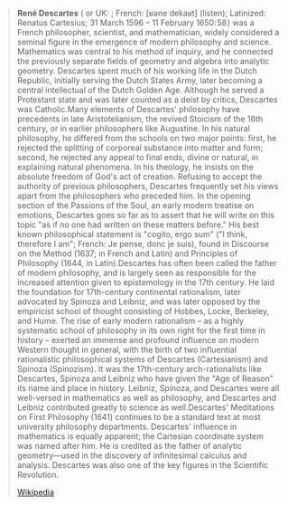 > **René Descartes** ( or UK: ; French: [ʁəne dekaʁt] (listen); Latinized: Renatus  Cartesius; 31 March 1596 – 11 February 1650: 58 ) was a French philosopher, scientist, and mathematician, widely considered a seminal figure in the emergence of modern philosophy and science. Mathematics was central to his method of inquiry, and he connected the previously separate fields of geometry and algebra into analytic geometry. Descartes spent much of his working life in the Dutch Republic, initially serving the Dutch States Army, later becoming a central intellectual of the Dutch Golden Age. Although he served a Protestant state and was later counted as a deist by critics, Descartes was Catholic.Many elements of Descartes' philosophy have precedents in late Aristotelianism, the revived Stoicism of the 16th century, or in earlier philosophers like Augustine. In his natural philosophy, he differed from the schools on two major points: first, he rejected the splitting of corporeal substance into matter and form; second, he rejected any appeal to final ends, divine or natural, in explaining natural phenomena. In his theology, he insists on the absolute freedom of God's act of creation. Refusing to accept the authority of previous philosophers, Descartes frequently set his views apart from the philosophers who preceded him. In the opening section of the Passions of the Soul, an early modern treatise on emotions, Descartes goes so far as to assert that he will write on this topic "as if no one had written on these matters before." His best known philosophical statement is "cogito, ergo sum" ("I think, therefore I am"; French: Je pense, donc je suis), found in Discourse on the Method (1637; in French and Latin) and Principles of Philosophy (1644, in Latin).Descartes has often been called the father of modern philosophy, and is largely seen as responsible for the increased attention given to epistemology in the 17th century. He laid the foundation for 17th-century continental rationalism, later advocated by Spinoza and Leibniz, and was later opposed by the empiricist school of thought consisting of Hobbes, Locke, Berkeley, and Hume. The rise of early modern rationalism – as a highly systematic school of philosophy in its own right for the first time in history – exerted an immense and profound influence on modern Western thought in general, with the birth of two influential rationalistic philosophical systems of Descartes (Cartesianism) and Spinoza (Spinozism). It was the 17th-century arch-rationalists like Descartes, Spinoza and Leibniz who have given the "Age of Reason" its name and place in history. Leibniz, Spinoza, and Descartes were all well-versed in mathematics as well as philosophy, and Descartes and Leibniz contributed greatly to science as well.Descartes' Meditations on First Philosophy (1641) continues to be a standard text at most university philosophy departments. Descartes' influence in mathematics is equally apparent; the Cartesian coordinate system was named after him. He is credited as the father of analytic geometry—used in the discovery of infinitesimal calculus and analysis. Descartes was also one of the key figures in the Scientific Revolution.
>
> [Wikipedia](https://en.wikipedia.org/wiki/Ren%C3%A9%20Descartes)